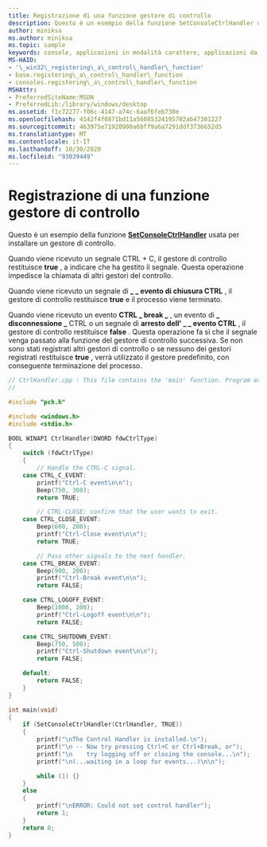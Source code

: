 ```yaml
---
title: Registrazione di una funzione gestore di controllo
description: Questo è un esempio della funzione SetConsoleCtrlHandler usata per installare un gestore di controllo.
author: miniksa
ms.author: miniksa
ms.topic: sample
keywords: console, applicazioni in modalità carattere, applicazioni da riga di comando, applicazioni di terminale, api della console
MS-HAID:
- '\_win32\_registering\_a\_control\_handler\_function'
- base.registering\_a\_control\_handler\_function
- consoles.registering\_a\_control\_handler\_function
MSHAttr:
- PreferredSiteName:MSDN
- PreferredLib:/library/windows/desktop
ms.assetid: f1c72277-f06c-4147-a74c-6aaf6feb730e
ms.openlocfilehash: 4142f4f0871bd11a56085324195702ab47301227
ms.sourcegitcommit: 463975e71920908a6bff9a6a7291ddf3736652d5
ms.translationtype: MT
ms.contentlocale: it-IT
ms.lasthandoff: 10/30/2020
ms.locfileid: "93039449"
---
```

# <a name="registering-a-control-handler-function"></a>Registrazione di una funzione gestore di controllo

Questo è un esempio della funzione [**SetConsoleCtrlHandler**](setconsolectrlhandler.md) usata per installare un gestore di controllo.

Quando viene ricevuto un segnale CTRL + C, il gestore di controllo restituisce **true** , a indicare che ha gestito il segnale. Questa operazione impedisce la chiamata di altri gestori del controllo.

Quando viene ricevuto un segnale di **\_ \_ evento di chiusura CTRL** , il gestore di controllo restituisce **true** e il processo viene terminato.

Quando viene ricevuto un evento **CTRL \_ break \_** , un evento di **\_ disconnessione \_** CTRL o un segnale di **arresto dell' \_ \_ evento CTRL** , il gestore di controllo restituisce **false** . Questa operazione fa sì che il segnale venga passato alla funzione del gestore di controllo successiva. Se non sono stati registrati altri gestori di controllo o se nessuno dei gestori registrati restituisce **true** , verrà utilizzato il gestore predefinito, con conseguente terminazione del processo.

```C
// CtrlHandler.cpp : This file contains the 'main' function. Program execution begins and ends there.
//

#include "pch.h"

#include <windows.h>
#include <stdio.h>

BOOL WINAPI CtrlHandler(DWORD fdwCtrlType)
{
    switch (fdwCtrlType)
    {
        // Handle the CTRL-C signal.
    case CTRL_C_EVENT:
        printf("Ctrl-C event\n\n");
        Beep(750, 300);
        return TRUE;

        // CTRL-CLOSE: confirm that the user wants to exit.
    case CTRL_CLOSE_EVENT:
        Beep(600, 200);
        printf("Ctrl-Close event\n\n");
        return TRUE;

        // Pass other signals to the next handler.
    case CTRL_BREAK_EVENT:
        Beep(900, 200);
        printf("Ctrl-Break event\n\n");
        return FALSE;

    case CTRL_LOGOFF_EVENT:
        Beep(1000, 200);
        printf("Ctrl-Logoff event\n\n");
        return FALSE;

    case CTRL_SHUTDOWN_EVENT:
        Beep(750, 500);
        printf("Ctrl-Shutdown event\n\n");
        return FALSE;

    default:
        return FALSE;
    }
}

int main(void)
{
    if (SetConsoleCtrlHandler(CtrlHandler, TRUE))
    {
        printf("\nThe Control Handler is installed.\n");
        printf("\n -- Now try pressing Ctrl+C or Ctrl+Break, or");
        printf("\n    try logging off or closing the console...\n");
        printf("\n(...waiting in a loop for events...)\n\n");

        while (1) {}
    }
    else
    {
        printf("\nERROR: Could not set control handler");
        return 1;
    }
    return 0;
}
```
